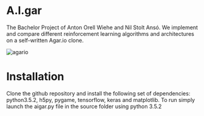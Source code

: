 # A.I.gar
The Bachelor Project of Anton Orell Wiehe and Nil Stolt Ansó. We implement and compare different reinforcement learning algorithms and architectures on a self-written Agar.io clone.

![agario](https://user-images.githubusercontent.com/27855970/44436423-bc382c00-a5bd-11e8-8c43-75162c05714c.png)

# Installation
Clone the github repository and install the following set of dependencies: python3.5.2, h5py, pygame, tensorflow, keras and matplotlib.
To run simply launch the aigar.py file in the source folder using python 3.5.2
